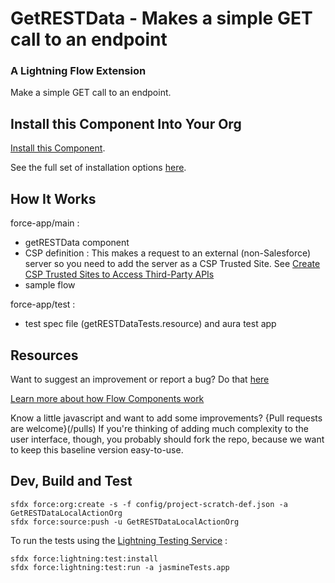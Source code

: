 
# GetRESTData - Makes a simple GET call to an endpoint #

### A Lightning Flow Extension  ###

Make a simple GET call to an endpoint.

## Install this Component Into Your Org ##

[Install this Component](https://sites.google.com/view/flowunofficial/flow-action-components/get-rest-data).

See the full set of installation options [here](/install.md).

## How It Works ##

force-app/main :
* getRESTData component
* CSP definition :
This makes a request to an external (non-Salesforce) server so you need to add the server as a CSP Trusted Site. See [Create CSP Trusted Sites to Access Third-Party APIs](https://developer.salesforce.com/docs/atlas.en-us.lightning.meta/lightning/csp_trusted_sites.htm)
* sample flow

force-app/test :
* test spec file (getRESTDataTests.resource) and aura test app


## Resources ##

Want to suggest an improvement or report a bug? Do that [here](/issues)

[Learn more about how Flow Components work](/README.md)

Know a little javascript and want to add some improvements? {Pull requests are welcome}(/pulls) If you're thinking of adding much complexity to the user interface, though, you probably should fork the repo, because we want to keep this baseline version easy-to-use.

## Dev, Build and Test

```
sfdx force:org:create -s -f config/project-scratch-def.json -a GetRESTDataLocalActionOrg
sfdx force:source:push -u GetRESTDataLocalActionOrg
```

To run the tests using the [Lightning Testing Service](https://github.com/forcedotcom/LightningTestingService) :
```
sfdx force:lightning:test:install
sfdx force:lightning:test:run -a jasmineTests.app
```

